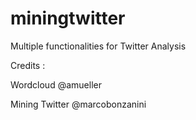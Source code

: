 # miningtwitter
Multiple functionalities for Twitter Analysis

Credits :

Wordcloud @amueller

Mining Twitter @marcobonzanini
